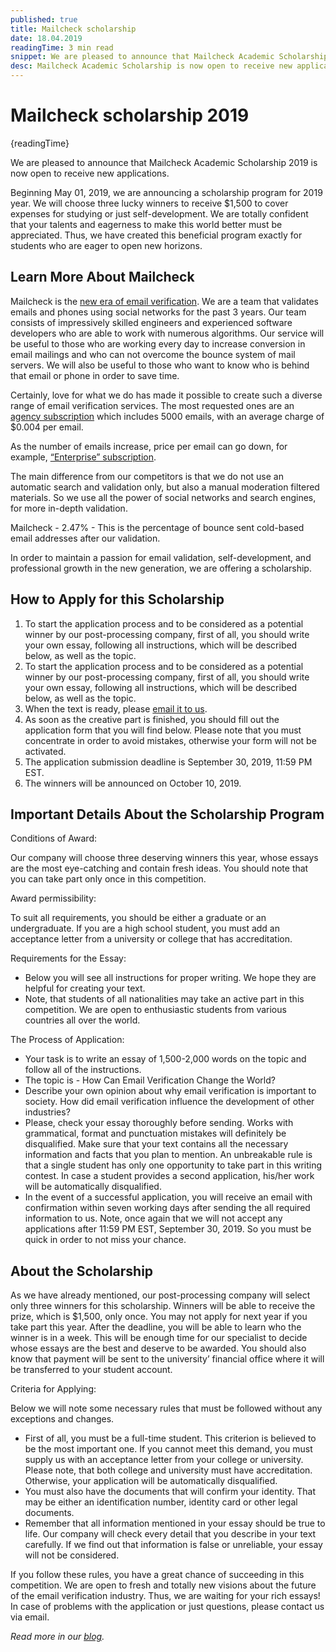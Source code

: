 ```yaml
---
published: true
title: Mailcheck scholarship
date: 18.04.2019
readingTime: 3 min read
snippet: We are pleased to announce that Mailcheck Academic Scholarship 2019 is now open to receive new applications.
desc: Mailcheck Academic Scholarship is now open to receive new applications. How to Apply for this Scholarship and other important details of the programm
---
```


# Mailcheck scholarship 2019

{readingTime}

We are pleased to announce that Mailcheck Academic Scholarship 2019 is now open to receive new applications.

Beginning May 01, 2019, we are announcing a scholarship program for 2019 year. We will choose three lucky winners to receive $1,500 to cover expenses for studying or just self-development. We are totally confident that your talents and eagerness to make this world better must be appreciated. Thus, we have created this beneficial program exactly for students who are eager to open new horizons.

## Learn More About Mailcheck

Mailcheck is the [new era of email verification](https://mailcheck.co). We are a team that validates emails and phones using social networks for the past 3 years. Our team consists of impressively skilled engineers and experienced software developers who are able to work with numerous algorithms. Our service will be useful to those who are working every day to increase conversion in email mailings and who can not overcome the bounce system of mail servers. We will also be useful to those who want to know who is behind that email or phone in order to save time.

Certainly, love for what we do has made it possible to create such a diverse range of email verification services. The most requested ones are an [agency subscription](/#pricing) which includes 5000 emails, with an average charge of $0.004 per email.

As the number of emails increase, price per email can go down, for example, [“Enterprise” subscription](/#pricing).

The main difference from our competitors is that we do not use an automatic search and validation only, but also a manual moderation filtered materials. So we use all the power of social networks and search engines, for more in-depth validation.

Mailcheck - 2.47% - This is the percentage of bounce sent cold-based email addresses after our validation.

In order to maintain a passion for email validation, self-development, and professional growth in the new generation, we are offering a scholarship.

## How to Apply for this Scholarship

1.  To start the application process and to be considered as a potential winner by our post-processing company, first of all, you should write your own essay, following all instructions, which will be described below, as well as the topic.
2.  To start the application process and to be considered as a potential winner by our post-processing company, first of all, you should write your own essay, following all instructions, which will be described below, as well as the topic.
3.  When the text is ready, please [email it to us](mailto:scholarship@mailcheck.co).
4.  As soon as the creative part is finished, you should fill out the application form that you will find below. Please note that you must concentrate in order to avoid mistakes, otherwise your form will not be activated.
5.  The application submission deadline is September 30, 2019, 11:59 PM EST.
6.  The winners will be announced on October 10, 2019.

## Important Details About the Scholarship Program

Conditions of Award:

Our company will choose three deserving winners this year, whose essays are the most eye-catching and contain fresh ideas. You should note that you can take part only once in this competition.

Award permissibility:

To suit all requirements, you should be either a graduate or an undergraduate. If you are a high school student, you must add an acceptance letter from a university or college that has accreditation.

Requirements for the Essay:

- Below you will see all instructions for proper writing. We hope they are helpful for creating your text.
- Note, that students of all nationalities may take an active part in this competition. We are open to enthusiastic students from various countries all over the world.

The Process of Application:

- Your task is to write an essay of 1,500-2,000 words on the topic and follow all of the instructions.
- The topic is - How Can Email Verification Change the World?
- Describe your own opinion about why email verification is important to society. How did email verification influence the development of other industries?
- Please, check your essay thoroughly before sending. Works with grammatical, format and punctuation mistakes will definitely be disqualified. Make sure that your text contains all the necessary information and facts that you plan to mention. An unbreakable rule is that a single student has only one opportunity to take part in this writing contest. In case a student provides a second application, his/her work will be automatically disqualified.
- In the event of a successful application, you will receive an email with confirmation within seven working days after sending the all required information to us. Note, once again that we will not accept any applications after 11:59 PM EST, September 30, 2019. So you must be quick in order to not miss your chance.

## About the Scholarship

As we have already mentioned, our post-processing company will select only three winners for this scholarship. Winners will be able to receive the prize, which is $1,500, only once. You may not apply for next year if you take part this year. After the deadline, you will be able to learn who the winner is in a week. This will be enough time for our specialist to decide whose essays are the best and deserve to be awarded. You should also know that payment will be sent to the university’ financial office where it will be transferred to your student account.

Criteria for Applying:

Below we will note some necessary rules that must be followed without any exceptions and changes.

- First of all, you must be a full-time student. This criterion is believed to be the most important one. If you cannot meet this demand, you must supply us with an acceptance letter from your college or university. Please note, that both college and university must have accreditation. Otherwise, your application will be automatically disqualified.
- You must also have the documents that will confirm your identity. That may be either an identification number, identity card or other legal documents.
- Remember that all information mentioned in your essay should be true to life. Our company will check every detail that you describe in your text carefully. If we find out that information is false or unreliable, your essay will not be considered.

If you follow these rules, you have a great chance of succeeding in this competition. We are open to fresh and totally new visions about the future of the email verification industry. Thus, we are waiting for your rich essays! In case of problems with the application or just questions, please contact us via email.

*Read more in our [blog](/blog).*
